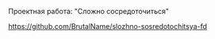 Проектная работа: "Сложно сосредоточиться"

https://github.com/BrutalName/slozhno-sosredotochitsya-fd